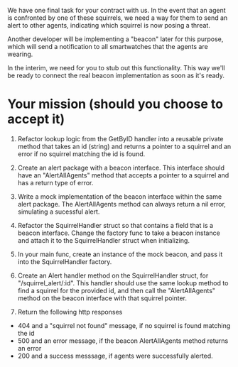 We have one final task for your contract with us. In the event that an agent
is confronted by one of these squirrels, we need a way for them to send an alert
to other agents, indicating which squirrel is now posing a threat.

Another developer will be implementing a "beacon" later for this purpose, which
will send a notification to all smartwatches that the agents are wearing.

In the interim, we need for you to stub out this functionality. This way we'll
be ready to connect the real beacon implementation as soon as it's ready.

# Your mission (should you choose to accept it)

1. Refactor lookup logic from the GetByID handler into a reusable private method
that takes an id (string) and returns a pointer to a squirrel and an error if no
squirrel matching the id is found.

2. Create an alert package with a beacon interface. This interface should have
an "AlertAllAgents" method that accepts a pointer to a squirrel and has a return
type of error.

3. Write a mock implementation of the beacon interface within the same alert
package. The AlertAllAgents method can always return a nil error, simulating
a sucessful alert.

4. Refactor the SquirrelHandler struct so that contains a field that is a
beacon interface. Change the factory func to take a beacon instance and attach
it to the SquirrelHandler struct when initializing.

5. In your main func, create an instance of the mock beacon, and pass it into the
SquirrelHandler factory.

6. Create an Alert handler method on the SquirrelHandler struct, for
"/squirrel_alert/:id". This handler should use the same lookup method to find a
squirrel for the provided id, and then call the "AlertAllAgents" method on the
beacon interface with that squirrel pointer.

7. Return the following http responses
- 404 and a "squirrel not found" message, if no squirrel is found matching the id
- 500 and an error message, if the beacon AlertAllAgents method returns an error
- 200 and a success messsage, if agents were successfully alerted.
